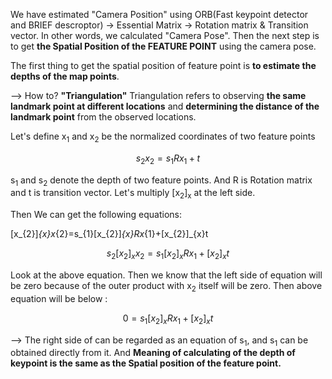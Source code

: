 We have estimated "Camera Position" using ORB(Fast keypoint detector and BRIEF descroptor) -> Essential Matrix -> Rotation matrix & Transition vector.
In other words, we calculated "Camera Pose". Then the next step is to get **the Spatial Position of the FEATURE POINT** using the camera pose.

The first thing to get the spatial position of feature point is **to estimate the depths of the map points**.

--> How to? **"Triangulation"**
Triangulation refers to observing **the same landmark point at different locations** and **determining the distance of the landmark point** from the observed locations.

Let's define x<sub>1</sub> and x<sub>2</sub> be the normalized coordinates of two feature points


$$
s_{2}x_{2}=s_{1}Rx_{1}+t
$$

s<sub>1</sub> and s<sub>2</sub> denote the depth of two feature points. And R is Rotation matrix and t is transition vector.
Let's multiply [x<sub>2</sub>]<sub>x</sub> at the left side. 

Then We can get the following equations:

[x_{2}]_{x}x_{2}=s_{1}[x_{2}]_{x}Rx_{1}+[x_{2}]_{x}t

$$
s_2 [x_2]_{x} x_2 = s_1 [x_2]_x Rx_1 + [x_2]_x t
$$

Look at the above equation. Then we know that the left side of equation will be zero because of the outer product with x<sub>2</sub> itself will be zero.
Then above equation will be below :


$$
0 = s_1 [x_2]_x Rx_1 + [x_2]_x t
$$


--> The right side of can be regarded as an equation of s<sub>1</sub>, and s<sub>1</sub> can be obtained directly from it.
And **Meaning of calculating of the depth of keypoint is the same as the Spatial position of the feature point.**

